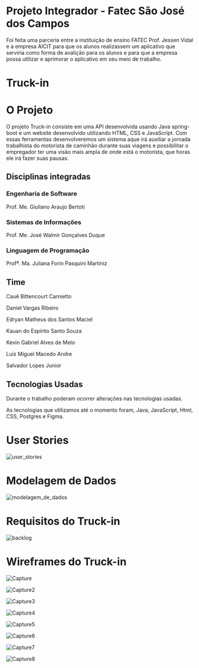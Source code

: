 # Projeto Integrador - Fatec São José dos Campos

Foi feita uma parceria entre a instituição de ensino FATEC Prof. Jessen Vidal e a empresa AICIT para que os alunos realizassem um aplicativo que serviria como forma de avalição para os alunos e para que a empresa possa utilizar e aprimorar o aplicativo em seu meio de trabalho.

# Truck-in

# O Projeto

O projeto Truck-in consiste em uma API desenvolvida usando Java spring-boot e um website desenvolvido utilizando HTML, CSS e JavaScript. Com essas ferramentas desenvolveremos um sistema aque irá auxiliar a jornada trabalhista do motorista de caminhão durante suas viagens e possibilitar o empregador ter uma visão mais ampla de onde está o motorista, que horas ele irá fazer suas pausas.

## Disciplinas integradas
 ### Engenharia de Software
 Prof. Me. Giuliano Araujo Bertoti
 ### Sistemas de Informações
 Prof. Me. José Walmir Gonçalves Duque
 ### Linguagem de Programação
 Profª. Ma. Juliana Forin Pasquini Martiniz

## Time

 Cauê Bittencourt Carnietto

 Daniel Vargas Ribeiro

 Edryan Matheus dos Santos Maciel

 Kauan do Espirito Santo Souza

 Kevin Gabriel Alves de Melo

 Luiz Miguel Macedo Andre

 Salvador Lopes Junior

## Tecnologias Usadas

Durante o trabalho poderam ocorrer alterações nas tecnologias usadas.

As tecnologias que utilizamos até o momento foram, Java, JavaScript, Html, CSS, Postgres e Figma.


# User Stories

![user_stories](https://github.com/DanVargaa/Truck-in/blob/master/folder/user%20stories.PNG)

# Modelagem de Dados

![modelagem_de_dados](https://github.com/DanVargaa/Truck-in/blob/master/folder/modelagem%20de%20dados.PNG)

# Requisitos do Truck-in

![backlog](https://github.com/DanVargaa/Truck-in/blob/master/folder/backlog.PNG)

# Wireframes do Truck-in

![Capture](https://github.com/DanVargaa/Truck-in/blob/master/folder/Capture.PNG)

![Capture2](https://github.com/DanVargaa/Truck-in/blob/master/folder/Capture2.PNG)

![Capture3](https://github.com/DanVargaa/Truck-in/blob/master/folder/Capture3.PNG)

![Capture4](https://github.com/DanVargaa/Truck-in/blob/master/folder/Capture4.PNG)

![Capture5](https://github.com/DanVargaa/Truck-in/blob/master/folder/Capture5.PNG)

![Capture6](https://github.com/DanVargaa/Truck-in/blob/master/folder/Capture6.PNG)

![Capture7](https://github.com/DanVargaa/Truck-in/blob/master/folder/Capture7.PNG)

![Capture8](https://github.com/DanVargaa/Truck-in/blob/master/folder/Capture8.PNG)








